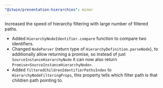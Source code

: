 ```yaml
---
"@itwin/presentation-hierarchies": minor
---
```


Increased the speed of hierarchy filtering with large number of filtered paths.

- Added `HierarchyNodeIdentifier.compare` function to compare two identifiers.
- Changed `NodeParser` (return type of `HierarchyDefinition.parseNode`), to additionally allow returning a promise, so instead of just `SourceInstanceHierarchyNode` it can now also return `Promise<SourceInstanceHierarchyNode>`.
- Added `filteredChildrenIdentifierPathsIndex` to `HierarchyNodeFilteringProps`, this property tells which filter path is that children
path pointing to.
